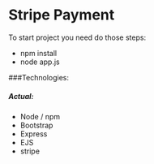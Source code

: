# Stripe Payment
To start project you need  do those steps:
- npm install
- node app.js

###Technologies:

##### Actual:
- Node / npm
- Bootstrap
- Express
- EJS
- stripe


